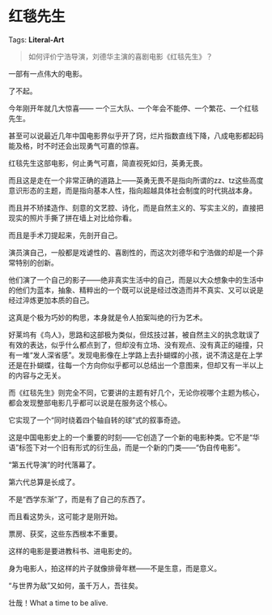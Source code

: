 # 红毯先生

Tags: **Literal-Art**

> 如何评价宁浩导演，刘德华主演的喜剧电影《红毯先生》？



一部有一点伟大的电影。

了不起。

今年刚开年就几大惊喜—— 一个三大队、一个年会不能停、一个繁花、一个红毯先生。

甚至可以说最近几年中国电影界似乎开了窍，烂片指数直线下降，八成电影都起码能及格，时不时还会出现勇气可嘉的惊喜。

红毯先生这部电影，何止勇气可嘉，简直视死如归，英勇无畏。

而且这是走在一个非常正确的道路上——英勇无畏不是指向所谓的zz、tz这些高度意识形态的主题，而是指向基本人性，指向超越具体社会制度的时代挑战本身。

而且并不矫揉造作、刻意的文艺腔、诗化，而是自然主义的、写实主义的，直接把现实的照片手撕了拼在墙上对比给你看。

而且是手术刀提起来，先剖开自己。

演员演自己，一般都是戏谑性的、喜剧性的，而这次刘德华和宁浩做的却是一个非常特别的创新。

他们演了一个自己的影子——绝非真实生活中的自己，而是以大众想象中的生活中的他们为蓝本，抽象、精粹出的一个既可以说是经过改造而并不真实、又可以说是经过淬炼更加本质的自己。

这真是个极为巧妙的构思，本身就是令人拍案叫绝的行为艺术。

好莱坞有《鸟人》，思路和这部极为类似，但炫技过甚，被自然主义的执念耽误了有效的表达，似乎什么都点到了，但却没有立场、没有观点、没有真正的碰撞，只有一堆“发人深省感”。发现电影像在上学路上去扑蝴蝶的小孩，说不清这是在上学还是在扑蝴蝶，往每一个方向你似乎都可以总结出一个意图来，但却又有一半以上的内容与之无关。

而《红毯先生》则完全不同，它要讲的主题有好几个，无论你视哪个主题为核心，都会发现整部电影几乎都可以说是在服务这个核心。

它实现了一个“同时绕着四个轴自转的球”式的叙事奇迹。

这是中国电影史上的一个重要的时刻——它创造了一个新的电影种类。它不是“华语”标签下对一个旧有形式的衍生品，而是一个新的门类——“伪自传电影”。

“第五代导演”的时代落幕了。

第六代总算是长成了。

不是“西学东渐”了，而是有了自己的东西了。

而且看这势头，这可能才是刚开始。

票房、获奖，这些东西根本不重要。

这样的电影是要进教科书、进电影史的。

身为电影人，拍这样的片子就像排骨年糕——不是生意，而是意义。

“与世界为敌”又如何，虽千万人，吾往矣。

壮哉！What a time to be alive.



